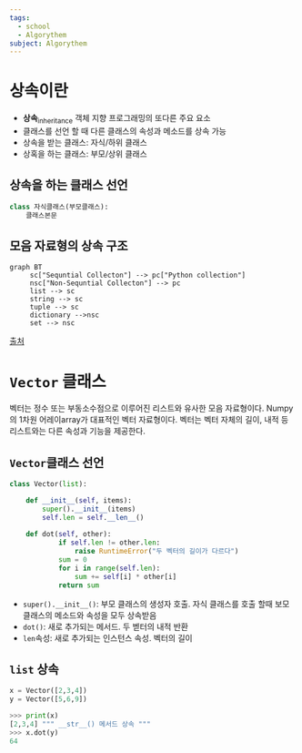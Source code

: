 ```yaml
---
tags:
  - school
  - Algorythem
subject: Algorythem
---
```

# 상속이란
- **상속**<sub>inheritance</sub> 객체 지향 프로그래밍의 또다른 주요 요소
- 클래스를 선언 할 때 다른 클래스의 속성과 메소드를 상속 가능
- 상속을 받는 클래스: 자식/하위 클래스
- 상혹을 하는 클래스: 부모/상위 클래스
## 상속을 하는 클래스 선언
```python
class 자식클래스(부모클래스):
	클래스본문
```
## 모음 자료형의 상속 구조
```mermaid
graph BT
	 sc["Sequntial Collecton"] --> pc["Python collection"]
	 nsc["Non-Sequntial Collecton"] --> pc
	 list --> sc
	 string --> sc
	 tuple --> sc
	 dictionary -->nsc
	 set --> nsc
```
[출처](https://runestone.academy/ns/books/published/pythonds3/Introduction/ObjectOrientedProgramminginPythonDefiningClasses.html)
# `Vector` 클래스
벡터는 정수 또는 부동소수점으로 이루어진 리스트와 유사한 모음 자료형이다. Numpy의 1차원 어레이array가 대표적인 벡터 자료형이다. 벡터는 벡터 자체의 길이, 내적 등 리스트와는 다른 속성과 기능을 제공한다.
## `Vector`클래스 선언
```python
class Vector(list):

	def __init__(self, items):
		super().__init__(items)
		self.len = self.__len__()
		
	def dot(self, other):
			if self.len != other.len:
				raise RuntimeError("두 벡터의 길이가 다르다")
			sum = 0
			for i in range(self.len):
				sum += self[i] * other[i]
			return sum
```
- `super().__init__()`: 부모 클래스의 생성자 호출. 자식 클래스를 호출 할때 보모 클래스의 메소드와 속성을 모두 상속받음
- `dot()`: 새로 추가되는 메서드. 두 벧터의 내적 반환
- `len`속성: 새로 추가되는 인스턴스 속성. 벡터의 길이
## `list` 상속
```python
x = Vector([2,3,4])
y = Vector([5,6,9])

>>> print(x)
[2,3,4] """ __str__() 메서드 상속 """
>>> x.dot(y)
64
```
